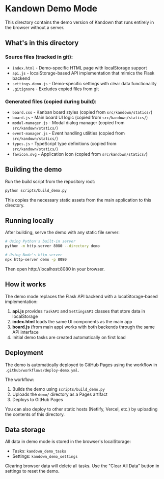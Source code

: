 # Kandown Demo Mode

This directory contains the demo version of Kandown that runs entirely in the browser without a server.

## What's in this directory

### Source files (tracked in git):
- `index.html` - Demo-specific HTML page with localStorage support
- `api.js` - localStorage-based API implementation that mimics the Flask backend
- `settings-demo.js` - Demo-specific settings with clear data functionality
- `.gitignore` - Excludes copied files from git

### Generated files (copied during build):
- `board.css` - Kanban board styles (copied from `src/kandown/statics/`)
- `board.js` - Main board UI logic (copied from `src/kandown/statics/`)
- `modal-manager.js` - Modal dialog manager (copied from `src/kandown/statics/`)
- `event-manager.js` - Event handling utilities (copied from `src/kandown/statics/`)
- `types.js` - TypeScript type definitions (copied from `src/kandown/statics/`)
- `favicon.svg` - Application icon (copied from `src/kandown/statics/`)

## Building the demo

Run the build script from the repository root:

```bash
python scripts/build_demo.py
```

This copies the necessary static assets from the main application to this directory.

## Running locally

After building, serve the demo with any static file server:

```bash
# Using Python's built-in server
python -m http.server 8080 --directory demo

# Using Node's http-server
npx http-server demo -p 8080
```

Then open http://localhost:8080 in your browser.

## How it works

The demo mode replaces the Flask API backend with a localStorage-based implementation:

1. **api.js** provides `TaskAPI` and `SettingsAPI` classes that store data in localStorage
2. **index.html** loads the same UI components as the main app
3. **board.js** (from main app) works with both backends through the same API interface
4. Initial demo tasks are created automatically on first load

## Deployment

The demo is automatically deployed to GitHub Pages using the workflow in `.github/workflows/deploy-demo.yml`.

The workflow:
1. Builds the demo using `scripts/build_demo.py`
2. Uploads the `demo/` directory as a Pages artifact
3. Deploys to GitHub Pages

You can also deploy to other static hosts (Netlify, Vercel, etc.) by uploading the contents of this directory.

## Data storage

All data in demo mode is stored in the browser's localStorage:
- Tasks: `kandown_demo_tasks`
- Settings: `kandown_demo_settings`

Clearing browser data will delete all tasks. Use the "Clear All Data" button in settings to reset the demo.

